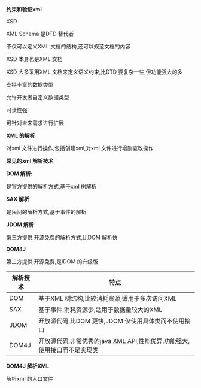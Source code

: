 **约束和验证xml**

XSD

XML Schema 是DTD 替代者

不仅可以定义XML 文档的结构,还可以规范文档的内容

XSD 本身也是XML 文档

XSD 大多采用XML 文档来定义语义约束,比DTD 要复杂一些,但功能强大的多

支持丰富的数据类型

允许开发者自定义数据类型

可读性强

可针对未来需求进行扩展

**XML 的解析**

对xml 文件进行操作,包括创建xml,对xml 文件进行增删查改操作

**常见的xml 解析技术**

**DOM 解析:**

是官方提供的解析方式,基于xml 树解析

**SAX 解析**

是民间的解析方式,基于事件的解析

**JDOM 解析**

第三方提供,开源免费的解析方式,比DOM 解析快

**DOM4J**

第三方提供,开源免费,是IDOM 的升级版



| 解析技术 | 特点                                                         |
| -------- | ------------------------------------------------------------ |
| DOM      | 基于XML 树结构,比较消耗资源,适用于多次访问XML                |
| SAX      | 基于事件,消耗资源少,适用于数据量较大的XML                    |
| JDOM     | 开放源代码,比DOM 更快,JDOM 仅使用具体类而不使用接口          |
| DOM4J    | 开放源代码,非常优秀的java XML API,性能优异,功能强大,使用接口而不是实现类 |

**DOM4J 解析XML**

解析xml 的入口文件

